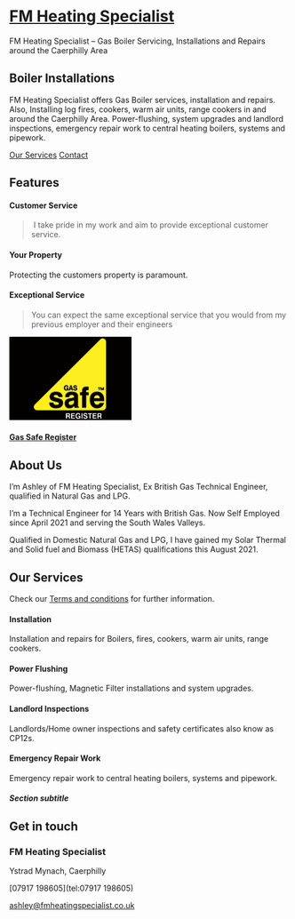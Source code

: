 
[FM Heating Specialist](https://fmheatingspecialist.co.uk/)
===========================================================

FM Heating Specialist – Gas Boiler Servicing, Installations and Repairs around the Caerphilly Area

Boiler Installations
--------------------

FM Heating Specialist offers Gas Boiler services, installation and repairs. Also, Installing log fires, cookers, warm air units, range cookers in and around the Caerphilly Area. Power-flushing, system upgrades and landlord inspections, emergency repair work to central heating boilers, systems and pipework.

[Our Services](https://fmheatingspecialist.co.uk/#services) [Contact](https://fmheatingspecialist.co.uk/#contact)


Features
--------

#### Customer Service

>  I take pride in my work and aim to provide exceptional customer service.

#### Your Property

Protecting the customers property is paramount.

#### Exceptional Service

> You can expect the same exceptional service that you would from my previous employer and their engineers

[![gas safe register](FM%20Heating%20Specialist%20-%20FM%20Heating%20Specialist_files/gas-safe-registered-3663496180.gif)](https://www.gassaferegister.co.uk/BusinessCompetencies?ep=5T3yICJxSbfKANaXUW4ejW5ARLuLmGN7cFGMnjXFwaO4pDDmC5uw2IhwyDR4uxsmRg2f8TCJ4cFJ6AIcgH8wAraBMQ9gn2bE1E2fCdUw6sQhzKAyQZWpKhyyNpB62bW2bB51l&cp=8dbTCMJeQPJDla2btm2cGo0z3okSrvgEal7O2bBBidEQXKu2KMzsFjsk2fM5W2LtsH6&backurl=2fCheckBusinessResults3fcp3d8dbTCMJeQPJDla25252btm2cGo0z3okSrvgEal7O25252bBBidEQXKu2KMzsFjsk25252fM5W2LtsH6&searchurl=2FCheckBusinessResults3Fcp3D8dbTCMJeQPJDla25252btm2cGo0z3okSrvgEal7O25252bBBidEQXKu2KMzsFjsk25252fM5W2LtsH6 "Gas Safe Register")

#### [Gas Safe Register](https://www.gassaferegister.co.uk/BusinessCompetencies?ep=5T3yICJxSbfKANaXUW4ejW5ARLuLmGN7cFGMnjXFwaO4pDDmC5uw2IhwyDR4uxsmRg2f8TCJ4cFJ6AIcgH8wAraBMQ9gn2bE1E2fCdUw6sQhzKAyQZWpKhyyNpB62bW2bB51l&cp=8dbTCMJeQPJDla2btm2cGo0z3okSrvgEal7O2bBBidEQXKu2KMzsFjsk2fM5W2LtsH6&backurl=2fCheckBusinessResults3fcp3d8dbTCMJeQPJDla25252btm2cGo0z3okSrvgEal7O25252bBBidEQXKu2KMzsFjsk25252fM5W2LtsH6&searchurl=2FCheckBusinessResults3Fcp3D8dbTCMJeQPJDla25252btm2cGo0z3okSrvgEal7O25252bBBidEQXKu2KMzsFjsk25252fM5W2LtsH6 "Gas Safe Register")


About Us
--------

I’m Ashley of FM Heating Specialist, Ex British Gas Technical Engineer, qualified in Natural Gas and LPG.

I’m a Technical Engineer for 14 Years with British Gas. Now Self Employed since April 2021 and serving the South Wales Valleys.

Qualified in Domestic Natural Gas and LPG, I have gained my Solar Thermal and Solid fuel and Biomass (HETAS) qualifications this August 2021.

Our Services
------------

Check our [Terms and conditions](https://fmheatingspecialist.co.uk/terms-and-conditions/) for further information.

#### Installation

Installation and repairs for Boilers, fires, cookers, warm air units, range cookers.

#### Power Flushing

Power-flushing, Magnetic Filter installations and system upgrades.

#### Landlord Inspections

Landlords/Home owner inspections and safety certificates also know as CP12s.

#### Emergency Repair Work

Emergency repair work to central heating boilers, systems and pipework.

##### Section subtitle

Get in touch
------------


### FM Heating Specialist

Ystrad Mynach, Caerphilly

[07917 198605](tel:07917 198605)

[ashley@fmheatingspecialist.co.uk](mailto:ashley@fmheatingspecialist.co.uk)